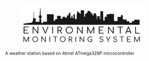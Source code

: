 <p align="center">
<img src="https://github.com/Ewlbo/Environmental-Monitoring-System/blob/master/logo.png" width="80%">
</p>


A weather station based on Atmel ATmega328P microcontroller 

